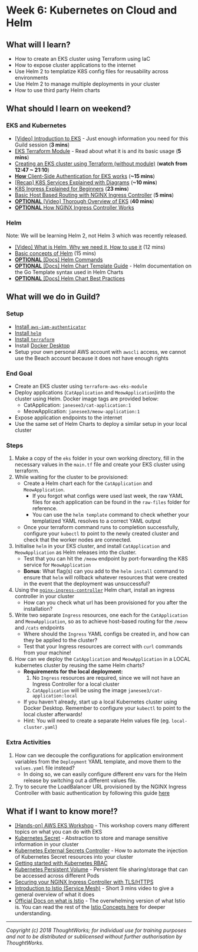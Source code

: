 # Week 6: Kubernetes on Cloud and Helm


## What will I learn?
- How to create an EKS cluster using Terraform using IaC
- How to expose cluster applications to the internet
- Use Helm 2 to templatize K8S config files for reusability across environments
- Use Helm 2 to manage multiple deployments in your cluster
- How to use third party Helm charts

## What should I learn on weekend?

### EKS and Kubernetes
- [[Video] Introduction to EKS](https://www.youtube.com/watch?v=gq3pxanOvEk) - Just enough information you need for this Guild session (**3 mins**)
- [EKS Terraform Module](https://github.com/terraform-aws-modules/terraform-aws-eks) - Read about what it is and its basic usage (**5 mins**)
- [Creating an EKS cluster using Terraform (without module)](https://youtu.be/PjxJzyP_bdU?t=762) (**watch from 12:47 ~ 21:10**)
- [**How** Client-Side Authentication for EKS works](https://itnext.io/how-does-client-authentication-work-on-amazon-eks-c4f2b90d943b#609a) (**~15 mins**)
- [[Recap] K8S Services Explained with Diagrams](https://medium.com/swlh/kubernetes-services-simply-visually-explained-2d84e58d70e5) (**~10 mins**)
- [K8S Ingress Explained for Beginners](https://www.youtube.com/watch?v=VicH6KojwCI) (**23 mins**)
- [Basic Host Based Routing with NGINX Ingress Controller](https://kubernetes.github.io/ingress-nginx/user-guide/basic-usage/) (**5 mins**)
- [**OPTIONAL** [Video] Thorough Overview of EKS](https://www.youtube.com/watch?v=tNlbcBrx_s8) (**40 mins**)
- [**OPTIONAL** How NGINX Ingress Controller Works](https://kubernetes.github.io/ingress-nginx/how-it-works/)
  

### Helm

Note: We will be learning Helm 2, not Helm 3 which was recently released.

- [[Video] What is Helm, Why we need it, How to use it](https://www.youtube.com/watch?v=9cwjtN3gkD4) (12 mins)
- [Basic concepts of Helm](https://v2.helm.sh/docs/using_helm/) (15 mins)
- [**OPTIONAL** [Docs] Helm Commands](https://v2.helm.sh/docs/helm/#helm)
- [**OPTIONAL** [Docs] Helm Chart Template Guide](https://v2.helm.sh/docs/chart_template_guide/#the-chart-template-developer-s-guide) - Helm documentation on the Go Template syntax used in Helm Charts
- [**OPTIONAL** [Docs] Helm Chart Best Practices](https://v2.helm.sh/docs/chart_best_practices/#the-chart-best-practices-guide)

## What will we do in Guild?
 
### Setup
- [Install `aws-iam-authenticator`](https://docs.aws.amazon.com/eks/latest/userguide/install-aws-iam-authenticator.html)
- [Install `helm`](https://github.com/helm/helm#install)
- [Install `terraform`](https://brewinstall.org/install-terraform-on-mac-with-brew/)
- Install [Docker Desktop](https://docs.docker.com/docker-for-mac/install/)
- Setup your own personal AWS account with `awscli` access, we cannot use the Beach account because it does not have enough rights 

### End Goal
- Create an EKS cluster using `terraform-aws-eks-module`
- Deploy applications (`CatApplication` and `MeowApplication`)into the cluster using Helm. Docker image tags are provided below:
  - CatApplication: `janesee3/cat-application:1`
  - MeowApplication: `janesee3/meow-application:1`
- Expose application endpoints to the internet
- Use the same set of Helm Charts to deploy a similar setup in your local cluster


### Steps

1. Make a copy of the `eks` folder in your own working directory, fill in the necessary values in the `main.tf` file and create your EKS cluster using terraform.
2. While waiting for the cluster to be provisioned: 
   - Create a Helm chart each for the `CatApplication` and `MeowApplication`.
     - If you forgot what configs were used last week, the raw YAML files for each application can be found in the `raw-files` folder for reference.
     - You can use the `helm template` command to check whether your templatized YAML resolves to a correct YAML output
   - Once your terraform command runs to completion successfully, configure your `kubectl` to point to the newly created cluster and check that the worker nodes are connected.
3. Initialise `helm` in your EKS cluster, and install `CatApplication` and `MeowApplication` as Helm releases into the cluster. 
   - Test that you can hit the `/meow` endpoint by port-forwarding the K8S service for `MeowApplication`
   - **Bonus**: What flag(s) can you add to the `helm install` command to ensure that `helm` will rollback whatever resources that were created in the event that the deployment was unsuccessful?  
4. Using the [`nginx-ingress-controller`](https://github.com/helm/charts/tree/master/stable/nginx-ingress) Helm chart, install an ingress controller in your cluster
   - How can you check what url has been provisioned for you after the installation?
5. Write two separate `Ingress` resources, one each for the `CatApplication` and `MeowApplication`, so as to achieve host-based routing for the `/meow` and `/cats` endpoints
   - Where should the `Ingress` YAML configs be created in, and how can they be applied to the cluster?
   - Test that your Ingress resources are correct with `curl` commands from your machine!
6. How can we deploy the `CatApplication` and `MeowApplication` in a LOCAL kubernetes cluster by reusing the same Helm charts?
   - **Requirements for the local deployment:**
      1. No `Ingress` resources are required, since we will not have an Ingress Controller for a local cluster
      2. `CatApplication` will be using the image `janesee3/cat-application:local`
   - If you haven't already, start up a local Kubernetes cluster using Docker Desktop. Remember to configure your `kubectl` to point to the local cluster afterwards!
   - Hint: You will need to create a separate Helm values file (eg. `local-cluster.yaml`)
   

### Extra Activities

1. How can we decouple the configurations for application environment variables from the `Deployment` YAML template, and move them to the `values.yaml` file instead?
   - In doing so, we can easily configure different env vars for the Helm release by switching out a different values file.
2. Try to secure the LoadBalancer URL provisioned by the NGINX Ingress Controller with basic authentication by following this guide [here](https://kubernetes.github.io/ingress-nginx/examples/auth/basic/)


## What if I want to know more!?

- [[Hands-on] AWS EKS Workshop](https://eksworkshop.com/) - This workshop covers many different topics on what you can do with EKS
- [Kubernetes Secret](https://kubernetes.io/docs/concepts/configuration/secret/) - Abstraction to store and manage sensitive information in your cluster
- [Kubernetes External Secrets Controller](https://github.com/godaddy/kubernetes-external-secrets) - How to automate the injection of Kubernetes Secret resources into your cluster
- [Getting started with Kubernetes RBAC](https://docs.bitnami.com/kubernetes/how-to/configure-rbac-in-your-kubernetes-cluster/)
- [Kubernetes Persistent Volume](https://kubernetes.io/docs/concepts/storage/persistent-volumes/) - Persistent file sharing/storage that can be accessed across different Pods
- [Securing your NGINX Ingress Controller with TLS/HTTPS](https://kubernetes.github.io/ingress-nginx/user-guide/tls/)
- [Introduction to Istio (Service Mesh)](https://www.youtube.com/watch?v=1iyFq2VaL5Y) - Short 3 mins video to give a general overview of what it does
- [Official Docs on what is Istio](https://istio.io/docs/concepts/what-is-istio/) - The overwhelming version of what Istio is. You can read the rest of the [Istio Concepts here](https://istio.io/docs/concepts/) for deeper understanding. 



---

*Copyright (c) 2018 ThoughtWorks; for individual use for training purposes and not to be distributed or sublicensed without further authorisation by ThoughtWorks.*

